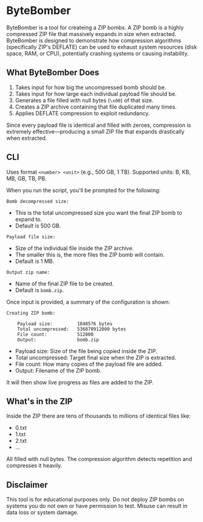 # ByteBomber

ByteBomber is a tool for createing a ZIP bombs. A ZIP bomb is a highly compressed ZIP file that massively expands in size when extracted. ByteBomber is designed to demonstrate how compression algorithms (specifically ZIP's DEFLATE) can be used to exhaust system resources (disk space, RAM, or CPU), potentially crashing systems or causing instability.

## What ByteBomber Does

1. Takes input for how big the uncompressed bomb should be.
2. Takes input for how large each individual payload file should be.
3. Generates a file filled with null bytes (`\x00`) of that size.
4. Creates a ZIP archive containing that file duplicated many times.
5. Applies DEFLATE compression to exploit redundancy.

Since every payload file is identical and filled with zeroes, compression is extremely effective—producing a small ZIP file that expands drastically when extracted.

## CLI

Uses format `<number> <unit>` (e.g., 500 GB, 1 TB). Supported units: B, KB, MB, GB, TB, PB.

When you run the script, you'll be prompted for the following:

`Bomb decompressed size:`

- This is the total uncompressed size you want the final ZIP bomb to expand to.
- Default is 500 GB.

`Payload file size:`

- Size of the individual file inside the ZIP archive.
- The smaller this is, the more files the ZIP bomb will contain.
- Default is 1 MB.

`Output zip name:`

- Name of the final ZIP file to be created.
- Default is `bomb.zip`.

Once input is provided, a summary of the configuration is shown:

```
Creating ZIP bomb:

    Payload size:         1048576 bytes
    Total uncompressed:   536870912000 bytes
    File count:           512000
    Output:               bomb.zip
```

- Payload size: Size of the file being copied inside the ZIP.
- Total uncompressed: Target final size when the ZIP is extracted.
- File count: How many copies of the payload file are added.
- Output: Filename of the ZIP bomb.

It will then show live progress as files are added to the ZIP.

## What's in the ZIP

Inside the ZIP there are tens of thousands to millions of identical files like:

- 0.txt
- 1.txt
- 2.txt
- ...

All filled with null bytes. The compression algorithm detects repetition and compresses it heavily.

## Disclaimer

This tool is for educational purposes only. Do not deploy ZIP bombs on systems you do not own or have permission to test. Misuse can result in data loss or system damage.
